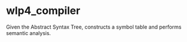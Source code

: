 # wlp4_compiler

Given the Abstract Syntax Tree, constructs a symbol table and performs semantic analysis.
